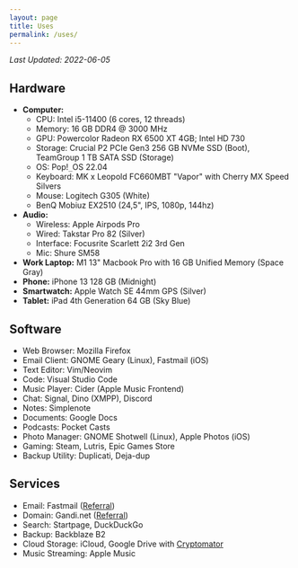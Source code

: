 ```yaml
---
layout: page
title: Uses
permalink: /uses/
---
```

*Last Updated: 2022-06-05*

## Hardware

* **Computer:**
	+ CPU: Intel i5-11400 (6 cores, 12 threads)
	+ Memory: 16 GB DDR4 @ 3000 MHz
	+ GPU: Powercolor Radeon RX 6500 XT 4GB; Intel HD 730
	+ Storage: Crucial P2 PCIe Gen3 256 GB NVMe SSD (Boot), TeamGroup 1 TB SATA SSD (Storage)
	+ OS: Pop!`_`OS 22.04
	+ Keyboard: MK x Leopold FC660MBT "Vapor" with Cherry MX Speed Silvers
	+ Mouse: Logitech G305 (White)
	+ BenQ Mobiuz EX2510 (24,5", IPS, 1080p, 144hz)
* **Audio:**
	* Wireless: Apple Airpods Pro
	* Wired: Takstar Pro 82 (Silver)
	* Interface: Focusrite Scarlett 2i2 3rd Gen
	* Mic: Shure SM58
* **Work Laptop:** M1 13" Macbook Pro with 16 GB Unified Memory (Space Gray)
* **Phone:** iPhone 13 128 GB (Midnight)
* **Smartwatch:** Apple Watch SE 44mm GPS (Silver)
* **Tablet:** iPad 4th Generation 64 GB (Sky Blue)

## Software
* Web Browser: Mozilla Firefox
* Email Client: GNOME Geary (Linux), Fastmail (iOS)
* Text Editor: Vim/Neovim
* Code: Visual Studio Code
* Music Player: Cider (Apple Music Frontend)
* Chat: Signal, Dino (XMPP), Discord
* Notes: Simplenote
* Documents: Google Docs
* Podcasts: Pocket Casts
* Photo Manager: GNOME Shotwell (Linux), Apple Photos (iOS)
* Gaming: Steam, Lutris, Epic Games Store
* Backup Utility: Duplicati, Deja-dup

## Services
* Email: Fastmail ([Referral](https://ref.fm/u24999624))
* Domain: Gandi.net ([Referral](https://gandi.link/f/c862dae1))
* Search: Startpage, DuckDuckGo
* Backup: Backblaze B2
* Cloud Storage: iCloud, Google Drive with [Cryptomator](/blog/2021/12/27/usingcryptomator-for-cheap-private-cloud-storage/) 
* Music Streaming: Apple Music
